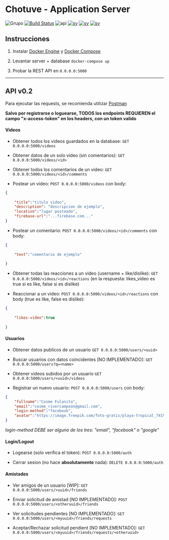 # Chotuve - Application Server
![Grupo](https://img.shields.io/badge/grupo-11-blue) [![Build Status](https://travis-ci.com/Franco-Giordano/chotuve-appserver.svg?token=7zpnJJggDS7tTpxSzkvp&branch=master)](https://travis-ci.com/Franco-Giordano/chotuve-appserver)
![api](https://img.shields.io/badge/api-v0.2-blueviolet)
[![sv](https://img.shields.io/badge/view-media%20sv-important)](https://github.com/sebalogue/chotuve-mediaserver)
[![sv](https://img.shields.io/badge/view-auth%20sv-important)](https://github.com/santiagomariani/chotube-auth-server)
[![sv](https://img.shields.io/badge/view-android-important)](https://github.com/javier2409/Chotuve-Android)

## Instrucciones

1. Instalar [Docker Engine](https://docs.docker.com/engine/install/) y [Docker Compose](https://docs.docker.com/compose/install/)

2. Levantar server + database
```docker-compose up```

4. Probar la REST API en `0.0.0.0:5000`



---------------------------------------------


## API v0.2

Para ejecutar las requests, se recomienda utilizar [Postman](https://www.postman.com/downloads/)

**Salvo por registrarse o loguearse, TODOS los endpoints REQUIEREN el campo "x-access-token" en los headers, con un token valido**

#### Videos

- Obtener todos los videos guardados en la database:
`GET 0.0.0.0:5000/videos`

- Obtener datos de un solo video (sin comentarios):
`GET 0.0.0.0:5000/videos/<id>`

- Obtener todos los comentarios de un video:
`GET 0.0.0.0:5000/videos/<id>/comments`

- Postear un video:
`POST 0.0.0.0:5000/videos` con body:
```json
{
	
	"title":"titulo video",
	"description": "descripcion de ejemplo",
	"location":"lugar posteado",
	"firebase-url":"...firebase.com..."
}
```

- Postear un comentario:
`POST 0.0.0.0:5000/videos/<id>/comments` con body:
```json
{
	
	"text":"comentario de ejemplo"
	
}
```

- Obtener todas las reacciones a un video (username + like/dislike):
`GET 0.0.0.0:5000/videos/<id>/reactions` (en la respuesta: likes_video es true si es like, false si es dislike)


- Reaccionar a un video:
`POST 0.0.0.0:5000/videos/<id>/reactions` con body (true es like, false es dislike):
```json
{
	
	"likes-video":true
	
}
```

#### Usuarios

- Obtener datos publicos de un usuario
```GET 0.0.0.0:5000/users/<uuid>```

- Buscar usuarios con datos coincidentes [NO IMPLEMENTADO]:
```GET 0.0.0.0:5000/users?q=<name>```

- Obtener videos subidos por un usuario
```GET 0.0.0.0:5000/users/<uuid>/videos```

- Registrar un nuevo usuario:
```POST 0.0.0.0:5000/users```
con body:
```json
{
	"fullname":"Cosme Fulanito",
	"email":"cosme_rivercampeon@gmail.com",
	"login-method":"facebook",
	"avatar":"https://image.freepik.com/foto-gratis/playa-tropical_74190-188.jpg"
}
```

_login-method DEBE ser alguno de los tres: "email", "facebook" o "google"_

#### Login/Logout

- Logearse (solo verifica el token):
```POST 0.0.0.0:5000/auth```

- Cerrar sesion (no hace **absolutamente** nada):
```DELETE 0.0.0.0:5000/auth```

#### Amistades

- Ver amigos de un usuario [WIP]:
```GET 0.0.0.0:5000/users/<uuid>/friends```

- Enviar solicitud de amistad [NO IMPLEMENTADO]:
```POST 0.0.0.0:5000/users/<otheruuid>/friends```


- Ver solicitudes pendientes [NO IMPLEMENTADO]:
```GET 0.0.0.0:5000/users/<myuuid>/friends/requests```


- Aceptar/Rechazar solicitud pendient [NO IMPLEMENTADO]:
```GET 0.0.0.0:5000/users/<myuuid>/friends/requests/<otheruuid>```